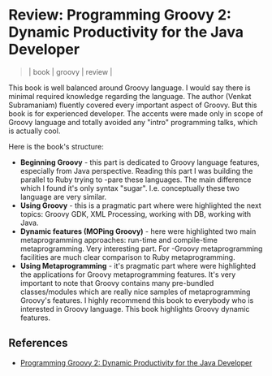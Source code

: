 # Review: Programming Groovy 2: Dynamic Productivity for the Java Developer
> | book | groovy | review |

This book is well balanced around Groovy language. I would say there is minimal required knowledge regarding the language. The author (Venkat Subramaniam) fluently covered every important aspect of Groovy. But this book is for experienced developer. The accents were made only in scope of Groovy language and totally avoided any "intro" programming talks, which is actually cool.

Here is the book's structure:

- **Beginning Groovy** - this part is dedicated to Groovy language features, especially from Java perspective. Reading this part I was building the parallel to Ruby trying to -pare these languages. The main difference which I found it's only syntax "sugar". I.e. conceptually these two language are very similar.
- **Using Groovy** - this is a pragmatic part where were highlighted the next topics: Groovy GDK, XML Processing, working with DB, working with Java.
- **Dynamic features (MOPing Groovy)** - here were highlighted two main metaprogramming approaches: run-time and compile-time metaprogramming. Very interesting part. For -Groovy metaprogramming facilities are much clear comparison to Ruby metaprogramming.
- **Using Metaprogramming** - it's pragmatic part where were highlighted the applications for Groovy metaprogramming features. It's very important to note that Groovy contains many pre-bundled classes/modules which are really nice samples of metaprogramming Groovy's features. I highly recommend this book to everybody who is interested in Groovy language. This book highlights Groovy dynamic features.

## References

- [Programming Groovy 2: Dynamic Productivity for the Java Developer](http://www.amazon.com/Programming-Groovy-Productivity-Developer-Pragmatic/dp/1937785300/)